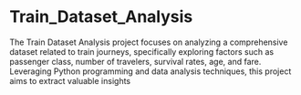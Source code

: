 # Train_Dataset_Analysis
The Train Dataset Analysis project focuses on analyzing a comprehensive dataset related to train journeys, specifically exploring factors such as passenger class, number of travelers, survival rates, age, and fare. Leveraging Python programming and data analysis techniques, this project aims to extract valuable insights
